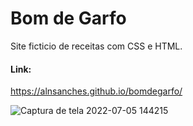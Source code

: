 # Bom de Garfo 

Site ficticio de receitas com CSS e HTML. 

#### Link:
https://alnsanches.github.io/bomdegarfo/

![Captura de tela 2022-07-05 144215](https://user-images.githubusercontent.com/96800792/177386118-169d7a79-d1e1-4238-b665-0e9ba9a3a853.png)
